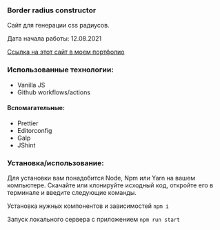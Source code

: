 ### Border radius constructor

Сайт для генерации css радиусов.

Дата начала работы: 12.08.2021

[Ссылка на этот сайт в моем портфолио](https://border-radius.andrii-yukhymenko.me/)

### Использованные технологии:

- Vanilla JS
- Github workflows/actions

#### Вспомагательные:

- Prettier
- Editorconfig
- Galp
- JShint

### Установка/использование:

Для установки вам понадобится Node, Npm или Yarn на вашем компьютере.
Скачайте или клонируйте исходный код, откройте его в терминале и введите следующие команды.

Установка нужных компонентов и зависимостей
`npm i`

Запуск локального сервера с приложением
`npm run start`
